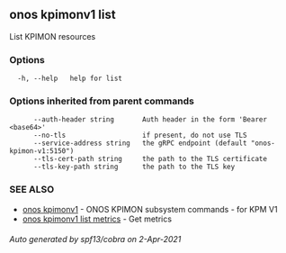 ## onos kpimonv1 list

List KPIMON resources

### Options

```
  -h, --help   help for list
```

### Options inherited from parent commands

```
      --auth-header string       Auth header in the form 'Bearer <base64>'
      --no-tls                   if present, do not use TLS
      --service-address string   the gRPC endpoint (default "onos-kpimon-v1:5150")
      --tls-cert-path string     the path to the TLS certificate
      --tls-key-path string      the path to the TLS key
```

### SEE ALSO

* [onos kpimonv1](onos_kpimonv1.md)	 - ONOS KPIMON subsystem commands - for KPM V1
* [onos kpimonv1 list metrics](onos_kpimonv1_list_metrics.md)	 - Get metrics

###### Auto generated by spf13/cobra on 2-Apr-2021

